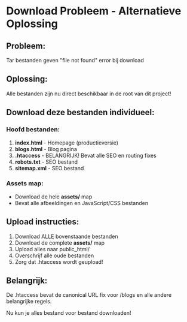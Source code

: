 # Download Probleem - Alternatieve Oplossing

## Probleem:
Tar bestanden geven "file not found" error bij download

## Oplossing:
Alle bestanden zijn nu direct beschikbaar in de root van dit project!

## Download deze bestanden individueel:

### Hoofd bestanden:
1. **index.html** - Homepage (productieversie)
2. **blogs.html** - Blog pagina  
3. **.htaccess** - BELANGRIJK! Bevat alle SEO en routing fixes
4. **robots.txt** - SEO bestand
5. **sitemap.xml** - SEO bestand

### Assets map:
- Download de hele **assets/** map
- Bevat alle afbeeldingen en JavaScript/CSS bestanden

## Upload instructies:
1. Download ALLE bovenstaande bestanden
2. Download de complete **assets/** map
3. Upload alles naar public_html/
4. Overschrijf alle oude bestanden
5. Zorg dat .htaccess wordt geupload!

## Belangrijk:
De .htaccess bevat de canonical URL fix voor /blogs en alle andere belangrijke regels.

Nu kun je alles bestand voor bestand downloaden!